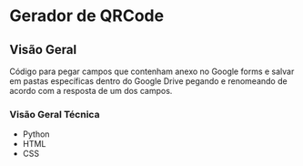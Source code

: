 # Gerador de QRCode

## Visão Geral
Código para pegar campos que contenham anexo no Google forms e salvar em pastas específicas dentro do Google Drive pegando e renomeando de acordo com a resposta de um dos campos.

### Visão Geral Técnica
- Python
- HTML
- CSS
